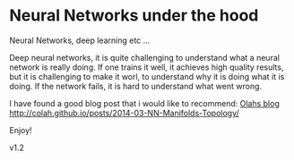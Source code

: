# Neural Networks under the hood


Neural Networks, deep learning etc ...

Deep neural networks, it is quite challenging to understand what a neural network is really doing. If one trains it well, it achieves high quality results, but it is challenging to make it worl, to understand why it is doing what it is doing. If the network fails, it is hard to understand what went wrong.

I have found a good blog post that i would like to recommend: [Olahs blog](http://colah.github.io/posts/2014-03-NN-Manifolds-Topology/) http://colah.github.io/posts/2014-03-NN-Manifolds-Topology/




Enjoy!


v1.2
